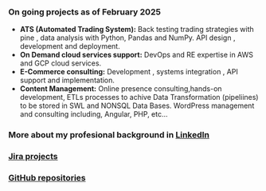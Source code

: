 ### On going projects as of February 2025
 - **ATS (Automated Trading System):** Back testing trading strategies with pine , data analysis with Python, Pandas and NumPy. API design , development and deployment.
 - **On Demand cloud services support:** DevOps and RE expertise in AWS and GCP cloud services.
 - **E-Commerce consulting:** Development , systems integration , API support and implementation. 
 - **Content Management:** Online presence consulting,hands-on development,  ETLs processes to achive Data Transformation (pipeliines) to be stored in SWL and NONSQL Data Bases.  WordPress management and consulting including, Angular, PHP, etc...


### More about my profesional background in [LinkedIn](https://www.linkedin.com/in/ramon-joseph-castillo-sanchez-ba45a45/)

### [Jira projects](https://rcastillo-team.atlassian.net/jira/projects?page=1&sortKey=name&sortOrder=ASC)

### [GitHub repositories](https://github.com/rjcastillos)

